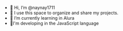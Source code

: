 - 👋 Hi, I’m @naynay1711
- 👀 I use this space to organize and share my projects.
- 🌱 I’m currently learning in Alura
- 💞️I'm developing in the JavaScript language


<!---
naynay1711/naynay1711 is a ✨ special ✨ repository because its `README.md` (this file) appears on your GitHub profile.
You can click the Preview link to take a look at your changes.
--->
